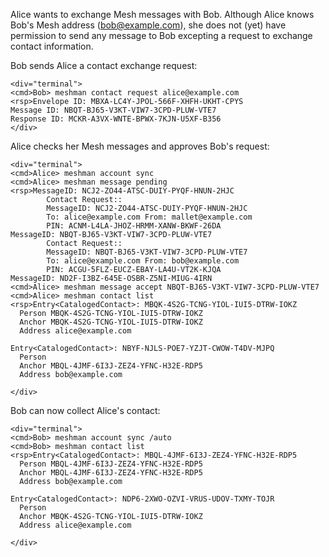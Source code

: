
Alice wants to exchange Mesh messages with Bob. Although Alice knows Bob's Mesh address 
(bob@example.com), she does not (yet) have permission to send any message to Bob
excepting a request to exchange contact information.

Bob sends Alice a contact exchange request:


~~~~
<div="terminal">
<cmd>Bob> meshman contact request alice@example.com
<rsp>Envelope ID: MBXA-LC4Y-JPOL-566F-XHFH-UKHT-CPYS
Message ID: NBQT-BJ65-V3KT-VIW7-3CPD-PLUW-VTE7
Response ID: MCKR-A3VX-WNTE-BPWX-7KJN-U5XF-B356
</div>
~~~~

Alice checks her Mesh messages and approves Bob's request:


~~~~
<div="terminal">
<cmd>Alice> meshman account sync
<cmd>Alice> meshman message pending
<rsp>MessageID: NCJ2-ZO44-ATSC-DUIY-PYQF-HNUN-2HJC
        Contact Request::
        MessageID: NCJ2-ZO44-ATSC-DUIY-PYQF-HNUN-2HJC
        To: alice@example.com From: mallet@example.com
        PIN: ACNM-L4LA-JHOZ-HRMM-XANW-BKWF-26DA
MessageID: NBQT-BJ65-V3KT-VIW7-3CPD-PLUW-VTE7
        Contact Request::
        MessageID: NBQT-BJ65-V3KT-VIW7-3CPD-PLUW-VTE7
        To: alice@example.com From: bob@example.com
        PIN: ACGU-5FLZ-EUCZ-EBAY-LA4U-VT2K-KJQA
MessageID: ND2F-I3BZ-645E-OSBR-Z5NI-MIUG-4IRN
<cmd>Alice> meshman message accept NBQT-BJ65-V3KT-VIW7-3CPD-PLUW-VTE7
<cmd>Alice> meshman contact list
<rsp>Entry<CatalogedContact>: MBQK-4S2G-TCNG-YIOL-IUI5-DTRW-IOKZ
  Person MBQK-4S2G-TCNG-YIOL-IUI5-DTRW-IOKZ
  Anchor MBQK-4S2G-TCNG-YIOL-IUI5-DTRW-IOKZ
  Address alice@example.com

Entry<CatalogedContact>: NBYF-NJLS-POE7-YZJT-CWOW-T4DV-MJPQ
  Person 
  Anchor MBQL-4JMF-6I3J-ZEZ4-YFNC-H32E-RDP5
  Address bob@example.com

</div>
~~~~

Bob can now collect Alice's contact:


~~~~
<div="terminal">
<cmd>Bob> meshman account sync /auto
<cmd>Bob> meshman contact list
<rsp>Entry<CatalogedContact>: MBQL-4JMF-6I3J-ZEZ4-YFNC-H32E-RDP5
  Person MBQL-4JMF-6I3J-ZEZ4-YFNC-H32E-RDP5
  Anchor MBQL-4JMF-6I3J-ZEZ4-YFNC-H32E-RDP5
  Address bob@example.com

Entry<CatalogedContact>: NDP6-2XWO-OZVI-VRUS-UDOV-TXMY-TOJR
  Person 
  Anchor MBQK-4S2G-TCNG-YIOL-IUI5-DTRW-IOKZ
  Address alice@example.com

</div>
~~~~

